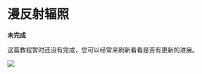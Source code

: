 # 漫反射辐照

**未完成**

这篇教程暂时还没有完成，您可以经常来刷新看看是否有更新的进展。

<img src="../../../img/development.png" class="clean">